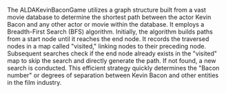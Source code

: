 The ALDAKevinBaconGame utilizes a graph structure built from a vast movie database to determine the shortest path between the actor Kevin Bacon and any other actor or movie within the database. It employs a Breadth-First Search (BFS) algorithm. Initially, the algorithm builds paths from a start node until it reaches the end node. It records the traversed nodes in a map called "visited," linking nodes to their preceding node. Subsequent searches check if the end node already exists in the "visited" map to skip the search and directly generate the path. If not found, a new search is conducted. This efficient strategy quickly determines the "Bacon number" or degrees of separation between Kevin Bacon and other entities in the film industry.
